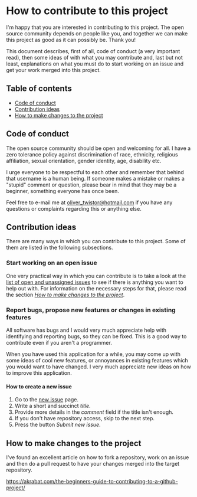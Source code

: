 # How to contribute to this project
I'm happy that you are interested in contributing to this project. The open 
source community depends on people like you, and together we can make this 
project as good as it can possibly be. Thank you!

This document describes, first of all, code of conduct (a very important read), 
then some ideas of with what you may contribute and, last but not least, 
explanations on what you must do to start working on an issue and get your work 
merged into this project.

## Table of contents

* [Code of conduct](#code-of-conduct)
* [Contribution ideas](#contribution-ideas)
* [How to make changes to the project][4]

## Code of conduct
The open source community should be open and welcoming for all. I have a zero 
tolerance policy against discrimination of race, ethnicity, religious 
affiliation, sexual orientation, gender identity, age, disability etc.

I urge everyone to be respectful to each other and remember that behind that 
username is a human being. If someone makes a mistake or makes a "stupid" 
comment or question, please bear in mind that they may be a beginner, something 
everyone has once been.

Feel free to e-mail me at [oliver_twistor@hotmail.com][1] if you have any 
questions or complaints regarding this or anything else.

## Contribution ideas
There are many ways in which you can contribute to this project. Some of them 
are listed in the following subsections.

### Start working on an open issue
One very practical way in which you can contribute is to take a look at the 
[list of open and unassigned issues][3] to see if there is anything you want to 
help out with. For information on the necessary steps for that, please read the 
section *[How to make changes to the project][4]*.

### Report bugs, propose new features or changes in existing features
All software has bugs and I would very much appreciate help with identifying 
and reporting bugs, so they can be fixed. This is a good way to contribute even 
if you aren't a programmer.

When you have used this application for a while, you may come up with some
ideas of cool new features, or annoyances in existing features which you would
want to have changed. I very much appreciate new ideas on how to improve this
application.

#### How to create a new issue

1. Go to the [new issue][2] page.
1. Write a short and succinct *title*.
1. Provide more details in the *comment* field if the title isn't enough.
1. If you don't have repository access, skip to the next step.
1. Press the button *Submit new issue*.

## How to make changes to the project
I've found an excellent article on how to fork a repository, work on an issue
and then do a pull request to have your changes merged into the target
repository.

https://akrabat.com/the-beginners-guide-to-contributing-to-a-github-project/


[1]: mailto:oliver_twistor@hotmail.com
[2]: https://github.com/olivertwistor/olivertwistor-programming-style-guide/issues/new
[3]: https://github.com/olivertwistor/olivertwistor-programming-style-guide/issues
[4]: #how-to-make-changes-to-the-project

